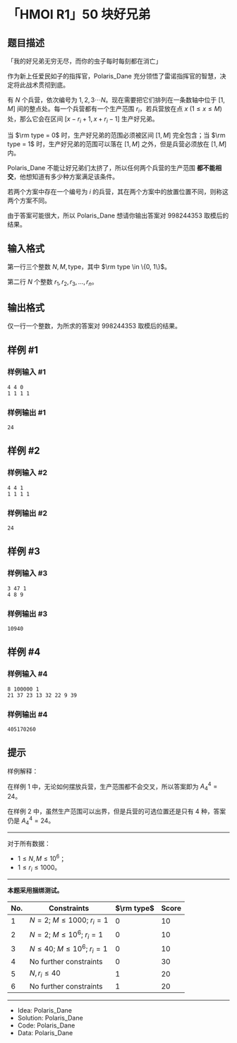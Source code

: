 # 「HMOI R1」50 块好兄弟

## 题目描述

「我的好兄弟无穷无尽，而你的虫子每时每刻都在消亡」

作为新上任爱民如子的指挥官，Polaris_Dane 充分领悟了雷诺指挥官的智慧，决定将此战术贯彻到底。

有 $N$ 个兵营，依次编号为 $1,2,3\cdots N$。现在需要把它们排列在一条数轴中位于 $[1,M]$ 间的整点处。每一个兵营都有一个生产范围 $r_i$，若兵营放在点 $x\ (1 \le x \le M)$ 处，那么它会在区间 $[x - r_i + 1, x + r_i - 1]$ 生产好兄弟。

当 $\rm type = 0$ 时，生产好兄弟的范围必须被区间 $[1,M]$ 完全包含；当 $\rm type = 1$ 时，生产好兄弟的范围可以落在 $[1,M]$ 之外，但是兵营必须放在 $[1,M]$ 内。

Polaris_Dane 不能让好兄弟们太挤了，所以任何两个兵营的生产范围 **都不能相交**，他想知道有多少种方案满足该条件。

若两个方案中存在一个编号为 $i$ 的兵营，其在两个方案中的放置位置不同，则称这两个方案不同。

由于答案可能很大，所以 Polaris_Dane 想请你输出答案对 $998244353$ 取模后的结果。

## 输入格式

第一行三个整数 $N, M, \mathrm{type}$，其中 $\rm type \in \{0, 1\}$。

第二行 $N$ 个整数 $r_1, r_2, r_3, \ldots, r_n$。

## 输出格式

仅一行一个整数，为所求的答案对 $998244353$ 取模后的结果。

## 样例 #1

### 样例输入 #1
```
4 4 0
1 1 1 1
```

### 样例输出 #1

```
24
```

## 样例 #2

### 样例输入 #2
```
4 4 1
1 1 1 1
```

### 样例输出 #2

```
24
```

## 样例 #3

### 样例输入 #3
```
3 47 1
4 8 9
```

### 样例输出 #3

```
10940
```

## 样例 #4

### 样例输入 #4
```
8 100000 1
21 37 23 13 32 22 9 39
```

### 样例输出 #4

```
405170260
```

## 提示

样例解释：

在样例 1 中，无论如何摆放兵营，生产范围都不会交叉，所以答案即为 $A_4^4 = 24$。

在样例 2 中，虽然生产范围可以出界，但是兵营的可选位置还是只有 $4$ 种，答案仍是 $A_4^4 = 24$。

--------

对于所有数据：
- $1 \le N, M \le 10^6$；
- $1 \le r_i \le 1000$。

-----------

**本题采用捆绑测试。**

| No. | Constraints                           | $\rm type$ | Score |
| ----------- | ------------------------------------- | ---------- | ----- |
| $1$         | $N = 2;\ M \le 1000;\ r_i = 1$          | $0$        | $10$  |
| $2$         | $N = 2;\ M \le 10^6;\ r_i = 1$          | $0$        | $10$  |
| $3$         | $N \le 40;\ M \le 10^6;\ r_i = 1$ | $0$        | $10$  |
| $4$         | No further constraints                | $0$        | $30$  |
| $5$         | $N, r_i \le 40$                 | $1$        | $20$  |
| $6$         | No further constraints                | $1$        | $20$  |

------

- Idea: Polaris_Dane
- Solution: Polaris_Dane
- Code: Polaris_Dane
- Data: Polaris_Dane

